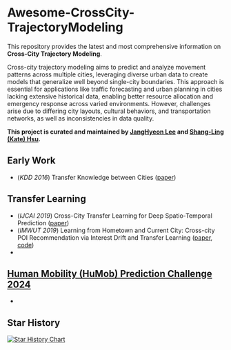 # Awesome-CrossCity-TrajectoryModeling

This repository provides the latest and most comprehensive information on **Cross-City Trajectory Modeling**.

Cross-city trajectory modeling aims to predict and analyze movement patterns across multiple cities, leveraging diverse urban data to create models that generalize well beyond single-city boundaries. This approach is essential for applications like traffic forecasting and urban planning in cities lacking extensive historical data, enabling better resource allocation and emergency response across varied environments. However, challenges arise due to differing city layouts, cultural behaviors, and transportation networks, as well as inconsistencies in data quality.

**This project is curated and maintained by [JangHyeon Lee](https://janghyeon-lee.github.io/) and [Shang-Ling (Kate) Hsu](https://ktxlh.github.io/).**

## Early Work
+ (*KDD 2016*) Transfer Knowledge between Cities ([paper](http://urban-computing.com/pdf/Transfer_Knowledge_between_cities_Zheng.pdf))

## Transfer Learning
+ (*IJCAI 2019*) Cross-City Transfer Learning for Deep Spatio-Temporal Prediction ([paper](https://arxiv.org/abs/1802.00386))
+ (*IMWUT 2019*) Learning from Hometown and Current City: Cross-city POI Recommendation via Interest Drift and Transfer Learning ([paper](https://fi.ee.tsinghua.edu.cn/public/publications/1ebc2722-92c0-11eb-96bc-0242ac120003.pdf), [code](https://github.com/AugustusYu/Cross-city-MF))
+ 

## [Human Mobility (HuMob) Prediction Challenge 2024](https://wp.nyu.edu/humobchallenge2024/)
+ 

## Star History
[![Star History Chart](https://api.star-history.com/svg?repos=janghyeon-lee/Awesome-CrossCity-Trajectory-Modeling&type=Date)](https://star-history.com/#janghyeon-lee/Awesome-CrossCity-Trajectory-Modeling&Date)
